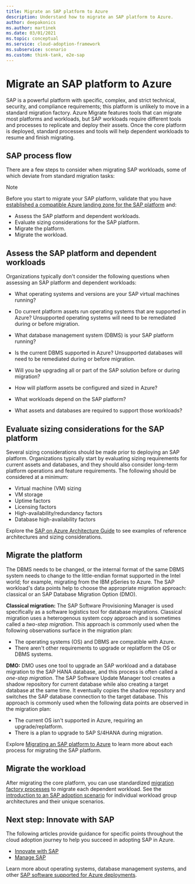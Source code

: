 ```yaml
---
title: Migrate an SAP platform to Azure
description: Understand how to migrate an SAP platform to Azure.
author: deepakonics
ms.author: martinek
ms.date: 03/01/2021
ms.topic: conceptual
ms.service: cloud-adoption-framework
ms.subservice: scenario
ms.custom: think-tank, e2e-sap
---
```


# Migrate an SAP platform to Azure

SAP is a powerful platform with specific, complex, and strict technical, security, and compliance requirements; this platform is unlikely to move in a standard migration factory. Azure Migrate features tools that can migrate most platforms and workloads, but SAP workloads require different tools and processes to replicate and deploy their assets. Once the core platform is deployed, standard processes and tools will help dependent workloads to resume and finish migrating.

## SAP process flow

There are a few steps to consider when migrating SAP workloads, some of which deviate from standard migration tasks:

> [!NOTE]
> Before you start to migrate your SAP platform, validate that you have [established a compatible Azure landing zone for the SAP platform](./ready.md) and:

- Assess the SAP platform and dependent workloads.
- Evaluate sizing considerations for the SAP platform.
- Migrate the platform.
- Migrate the workload.

## Assess the SAP platform and dependent workloads

Organizations typically don't consider the following questions when assessing an SAP platform and dependent workloads:

- What operating systems and versions are your SAP virtual machines running?

- Do current platform assets run operating systems that are supported in Azure? Unsupported operating systems will need to be remediated during or before migration.

- What database management system (DBMS) is your SAP platform running?

- Is the current DBMS supported in Azure? Unsupported databases will need to be remediated during or before migration.

- Will you be upgrading all or part of the SAP solution before or during migration?

- How will platform assets be configured and sized in Azure?

- What workloads depend on the SAP platform?

- What assets and databases are required to support those workloads?

## Evaluate sizing considerations for the SAP platform

Several sizing considerations should be made prior to deploying an SAP platform. Organizations typically start by evaluating sizing requirements for current assets and databases, and they should also consider long-term platform operations and feature requirements. The following should be considered at a minimum:

- Virtual machine (VM) sizing
- VM storage
- Uptime factors
- Licensing factors
- High-availability/redundancy factors
- Database high-availability factors

Explore the [SAP on Azure Architecture Guide](/azure/architecture/reference-architectures/sap/sap-overview?toc=/azure/cloud-adoption-framework/toc.json&bc=/azure/cloud-adoption-framework/_bread/toc.json) to see examples of reference architectures and sizing considerations.

## Migrate the platform

The DBMS needs to be changed, or the internal format of the same DBMS system needs to change to the little-endian format supported in the Intel world; for example, migrating from the IBM pSeries to Azure. The SAP workload's data points help to choose the appropriate migration approach: classical or an SAP Database Migration Option (DMO).

**Classical migration:** The SAP Software Provisioning Manager is used specifically as a software logistics tool for database migrations. Classical migration uses a heterogenous system copy approach and is sometimes called a *two-step migration*. This approach is commonly used when the following observations surface in the migration plan:

- The operating systems (OS) and DBMS are compatible with Azure.
- There aren't other requirements to upgrade or replatform the OS or DBMS systems.

**DMO:** DMO uses one tool to upgrade an SAP workload and a database migration to the SAP HANA database, and this process is often called a *one-step migration*. The SAP Software Update Manager tool creates a shadow repository for current database while also creating a target database at the same time. It eventually copies the shadow repository and switches the SAP database connection to the target database. This approach is commonly used when the following data points are observed in the migration plan:

- The current OS isn't supported in Azure, requiring an upgrade/replatform.
- There is a plan to upgrade to SAP S/4HANA during migration.

Explore [Migrating an SAP platform to Azure](/training/modules/migrate-sap-workloads-azure/) to learn more about each process for migrating the SAP platform.

## Migrate the workload

After migrating the core platform, you can use standardized [migration factory processes](../../migrate/index.md) to migrate each dependent workload. See the [introduction to an SAP adoption scenario](./index.md) for individual workload group architectures and their unique scenarios.

## Next step: Innovate with SAP

The following articles provide guidance for specific points throughout the cloud adoption journey to help you succeed in adopting SAP in Azure.

- [Innovate with SAP](./innovate.md)
- [Manage SAP](./manage.md)

Learn more about operating systems, database management systems, and other [SAP software supported for Azure deployments](/azure/virtual-machines/workloads/sap/sap-supported-product-on-azure).
